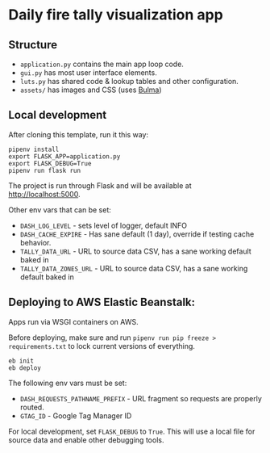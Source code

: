 # Daily fire tally visualization app

## Structure

 * `application.py` contains the main app loop code.
 * `gui.py` has most user interface elements.
 * `luts.py` has shared code & lookup tables and other configuration.
 * `assets/` has images and CSS (uses [Bulma](https://bulma.io))

## Local development

After cloning this template, run it this way:

```
pipenv install
export FLASK_APP=application.py
export FLASK_DEBUG=True
pipenv run flask run
```

The project is run through Flask and will be available at [http://localhost:5000](http://localhost:5000).

Other env vars that can be set:

 * `DASH_LOG_LEVEL` - sets level of logger, default INFO
 * `DASH_CACHE_EXPIRE` - Has sane default (1 day), override if testing cache behavior.
 * `TALLY_DATA_URL` - URL to source data CSV, has a sane working default baked in
 * `TALLY_DATA_ZONES_URL` - URL to source data CSV, has a sane working default baked in


## Deploying to AWS Elastic Beanstalk:

Apps run via WSGI containers on AWS.

Before deploying, make sure and run `pipenv run pip freeze > requirements.txt` to lock current versions of everything.

```
eb init
eb deploy
```

The following env vars must be set:

 * `DASH_REQUESTS_PATHNAME_PREFIX` - URL fragment so requests are properly routed.
 * `GTAG_ID` - Google Tag Manager ID

For local development, set `FLASK_DEBUG` to `True`.  This will use a local file for source data and enable other debugging tools.
